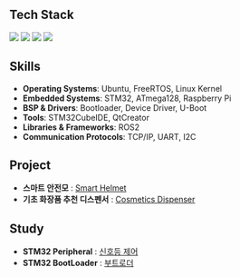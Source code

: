 <div align="left">

## Tech Stack  

<img src="https://img.shields.io/badge/c++-00599C?style=for-the-badge&logo=c%2B%2B&logoColor=white">
<img src="https://img.shields.io/badge/C-A8B9CC?style=for-the-badge&logo=C&logoColor=white">
<img src="https://img.shields.io/badge/Python-3776AB?style=for-the-badge&logo=Python&logoColor=white">
<img src="https://img.shields.io/badge/linux-FCC624?style=for-the-badge&logo=linux&logoColor=black">

</div>

<div align="left">

## Skills  

- **Operating Systems**: Ubuntu, FreeRTOS, Linux Kernel  
- **Embedded Systems**: STM32, ATmega128, Raspberry Pi  
- **BSP & Drivers**: Bootloader, Device Driver, U-Boot  
- **Tools**: STM32CubeIDE, QtCreator  
- **Libraries & Frameworks**: ROS2  
- **Communication Protocols**: TCP/IP, UART, I2C

</div>

<div align="left">

## Project  
- **스마트 안전모** : [Smart Helmet](https://github.com/oohminji/MiniProject_Helmet)
- **기초 화장품 추천 디스펜서** : [Cosmetics Dispenser](https://github.com/oohminji/intel-project)

</div>

<div align="left">

## Study
- **STM32 Peripheral** : [신호등 제어](https://github.com/oohminji/STM32-Peripheral)
- **STM32 BootLoader** : [부트로더](https://github.com/oohminji/STM_BootLoader)


